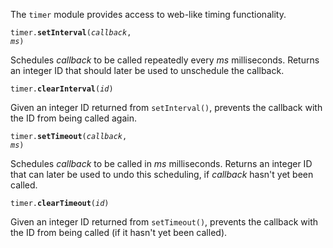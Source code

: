 The `timer` module provides access to web-like timing functionality.

<code>timer.**setInterval**(*callback*, *ms*)</code>

Schedules *callback* to be called repeatedly every *ms* milliseconds.
Returns an integer ID that should later be used to unschedule the
callback.

<code>timer.**clearInterval**(*id*)</code>

Given an integer ID returned from `setInterval()`,
prevents the callback with the ID from being called again.

<code>timer.**setTimeout**(*callback*, *ms*)</code>

Schedules *callback* to be called in *ms* milliseconds. Returns an
integer ID that can later be used to undo this scheduling, if
*callback* hasn't yet been called.

<code>timer.**clearTimeout**(*id*)</code>

Given an integer ID returned from `setTimeout()`, prevents
the callback with the ID from being called (if it hasn't yet been
called).
